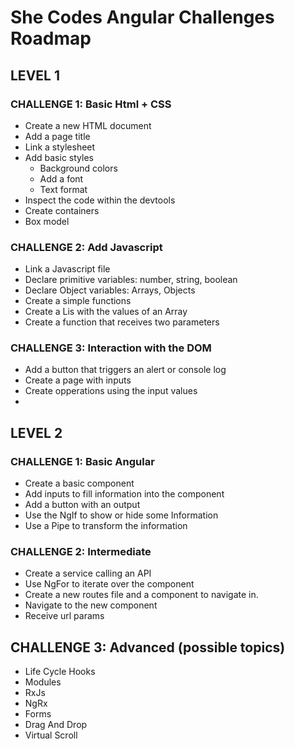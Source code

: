 
# She Codes Angular Challenges Roadmap

## LEVEL 1

### CHALLENGE 1: Basic Html + CSS
- Create a new HTML document
- Add a page title
- Link a stylesheet
- Add basic styles
    - Background colors
    - Add a font
    - Text format
- Inspect the code within the devtools
- Create containers
- Box model

### CHALLENGE 2:  Add Javascript
- Link a Javascript file
- Declare primitive variables: number, string, boolean
- Declare Object variables: Arrays, Objects
- Create a simple functions
- Create a Lis with the values of an Array
- Create a function that receives two parameters
 
### CHALLENGE 3: Interaction with the DOM
- Add a button that triggers an alert or console log
- Create a page with inputs
- Create opperations using the input values
- 


## LEVEL 2
### CHALLENGE 1: Basic Angular
- Create a basic component
- Add inputs to fill information into the component
- Add a button with an output
- Use the NgIf to show or hide some Information
- Use a Pipe to transform the information 

### CHALLENGE 2: Intermediate
- Create a service calling an API
- Use NgFor to iterate over the component
- Create a new routes file and a component to navigate in.
- Navigate to the new component
- Receive url params

## CHALLENGE 3: Advanced (possible topics)
- Life Cycle Hooks
- Modules
- RxJs
- NgRx
- Forms
- Drag And Drop
- Virtual Scroll
